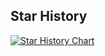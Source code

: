 ## Star History
[![Star History Chart](https://api.star-history.com/svg?repos=shiyi-0x7f/o-lib&type=Date)](https://www.star-history.com/#shiyi-0x7f/o-lib&Date)
